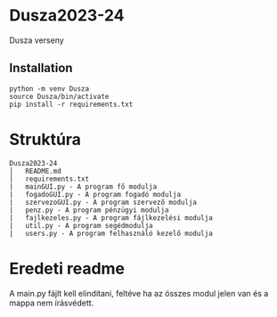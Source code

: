 # Dusza2023-24
Dusza verseny

## Installation
```
python -m venv Dusza
source Dusza/bin/activate
pip install -r requirements.txt
```

# Struktúra
```
Dusza2023-24
│   README.md
│   requirements.txt
|   mainGUI.py - A program fő modulja
|   fogadoGUI.py - A program fogadó modulja
|   szervezoGUI.py - A program szervező modulja
|   penz.py - A program pénzügyi modulja
|   fajlkezeles.py - A program fájlkezelési modulja
|   util.py - A program segédmodulja
|   users.py - A program felhasználó kezelő modulja

```
# Eredeti readme
A main.py fájlt kell elindítani, feltéve ha az összes modul jelen van és a mappa nem írásvédett.